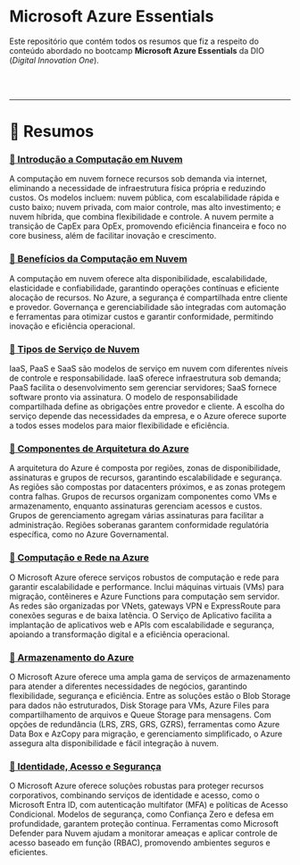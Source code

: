 # **Microsoft Azure Essentials**

Este repositório que contém todos os resumos que fiz a respeito do conteúdo abordado no bootcamp **Microsoft Azure Essentials** da DIO (*Digital Innovation One*).

<br><br>

---

# **📃 Resumos**

### [🔗 Introdução a Computação em Nuvem](Summaries/introduction-to-cloud-computing.md)

A computação em nuvem fornece recursos sob demanda via internet, eliminando a necessidade de infraestrutura física própria e reduzindo custos. Os modelos incluem: nuvem pública, com escalabilidade rápida e custo baixo; nuvem privada, com maior controle, mas alto investimento; e nuvem híbrida, que combina flexibilidade e controle. A nuvem permite a transição de CapEx para OpEx, promovendo eficiência financeira e foco no core business, além de facilitar inovação e crescimento.

### [🔗 Benefícios da Computação em Nuvem](Summaries/benefits-of-cloud-computing.md)

A computação em nuvem oferece alta disponibilidade, escalabilidade, elasticidade e confiabilidade, garantindo operações contínuas e eficiente alocação de recursos. No Azure, a segurança é compartilhada entre cliente e provedor. Governança e gerenciabilidade são integradas com automação e ferramentas para otimizar custos e garantir conformidade, permitindo inovação e eficiência operacional.

### [🔗 Tipos de Serviço de Nuvem](Summaries/cloud-service-types.md)

IaaS, PaaS e SaaS são modelos de serviço em nuvem com diferentes níveis de controle e responsabilidade. IaaS oferece infraestrutura sob demanda; PaaS facilita o desenvolvimento sem gerenciar servidores; SaaS fornece software pronto via assinatura. O modelo de responsabilidade compartilhada define as obrigações entre provedor e cliente. A escolha do serviço depende das necessidades da empresa, e o Azure oferece suporte a todos esses modelos para maior flexibilidade e eficiência.

### [🔗 Componentes de Arquitetura do Azure](Summaries/azure-architecture-components.md)

A arquitetura do Azure é composta por regiões, zonas de disponibilidade, assinaturas e grupos de recursos, garantindo escalabilidade e segurança. As regiões são compostas por datacenters próximos, e as zonas protegem contra falhas. Grupos de recursos organizam componentes como VMs e armazenamento, enquanto assinaturas gerenciam acessos e custos. Grupos de gerenciamento agregam várias assinaturas para facilitar a administração. Regiões soberanas garantem conformidade regulatória específica, como no Azure Governamental.

### [🔗 Computação e Rede na Azure](Summaries/compute-and-network-on-azure.md)


O Microsoft Azure oferece serviços robustos de computação e rede para garantir escalabilidade e performance. Inclui máquinas virtuais (VMs) para migração, contêineres e Azure Functions para computação sem servidor. As redes são organizadas por VNets, gateways VPN e ExpressRoute para conexões seguras e de baixa latência. O Serviço de Aplicativo facilita a implantação de aplicativos web e APIs com escalabilidade e segurança, apoiando a transformação digital e a eficiência operacional.

### [🔗 Armazenamento do Azure](Summaries/azure-storage.md)

O Microsoft Azure oferece uma ampla gama de serviços de armazenamento para atender a diferentes necessidades de negócios, garantindo flexibilidade, segurança e eficiência. Entre as soluções estão o Blob Storage para dados não estruturados, Disk Storage para VMs, Azure Files para compartilhamento de arquivos e Queue Storage para mensagens. Com opções de redundância (LRS, ZRS, GRS, GZRS), ferramentas como Azure Data Box e AzCopy para migração, e gerenciamento simplificado, o Azure assegura alta disponibilidade e fácil integração à nuvem.

### [🔗 Identidade, Acesso e Segurança](Summaries/identity-access-and-security.md)

O Microsoft Azure oferece soluções robustas para proteger recursos corporativos, combinando serviços de identidade e acesso, como o Microsoft Entra ID, com autenticação multifator (MFA) e políticas de Acesso Condicional. Modelos de segurança, como Confiança Zero e defesa em profundidade, garantem proteção contínua. Ferramentas como Microsoft Defender para Nuvem ajudam a monitorar ameaças e aplicar controle de acesso baseado em função (RBAC), promovendo ambientes seguros e eficientes.